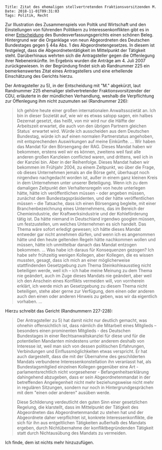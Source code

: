     Title: Zitat des ehemaligen stellvertretenden Fraktionsvorsitzenden M.
    Date: 2018-11-01T09:31:03
    Tags: Politik, Recht 

Zur Illustration des Zusammenspiels von Poltik und Wirtschaft und den
Einstellungen von führenden Politikern zu Interessenkonflikten gibt es
in einer
[Entscheidung](https://www.bundesverfassungsgericht.de/SharedDocs/Entscheidungen/DE/2007/07/es20070704_2bve000106.html)
des Bundesverfassungsgerichts einen schönen Beleg. Hintergrund war die
Organklage von neun Abgeordneten des Deutschen Bundestages gegen § 44a
Abs. 1 des Abgeordnetengesetzes. In diesem ist festgelegt, dass die
Abgeordnetentätigkeit im Mittelpunkt der Tätigkeit
steht. Darüberhinaus wehrten sich die Antragsteller gegen die
Offenlegung ihrer Nebeneinkünfte. Im Ergebnis wurden die Anträge
am 4. Juli 2007 zurückgewiesen. In der Begründung findet sich ab
Randnummer 225 ein bemerkenswertes Zitat eines Antragstellers und eine
erhellende Einschätzung des Gerichts hierzu.

<!-- more -->

Der Antragsteller zu 5), in der Entscheidung mit "M." abgekürzt, laut
Randnummer 225 ehemaliger stellvertretender Fraktionsvorsitzender der
CDU, erläuterte in der mündlichen Verhandlung, weshalb die
Verpflichtung zur Offenlegung ihm nicht zuzumuten sei (Randnummer 226):

> Ich gehöre heute einer großen internationalen Anwaltssozietät
> an. Ich bin in dieser Sozietät auf, wie wir es etwas salopp sagen,
> ein halbes Dezernat gesetzt, das heißt, von mir wird nur die Hälfte
> der Arbeitszeit erwartet, die auch von den übrigen Partnern gleichen
> Status´ erwartet wird. Würde ich ausscheiden aus dem Deutschen
> Bundestag, würde ich auf einen normalen Partnerstatus angehoben, mit
> entsprechenden Auswirkungen auf meine Einkünfte. ... Wir haben das
> Mandat für den Börsengang der RAG. Dieses Mandat haben wir bekommen,
> erstens weil wir es können, zweitens weil fast alle anderen großen
> Kanzleien conflicted waren, und drittens, weil ich in der Kanzlei
> bin. Aber in der Reihenfolge. Dieses Mandat haben wir bekommen im
> Frühjahr 2004, zu einem Zeitpunkt, wo über die Frage, ob dieses
> Unternehmen jemals an die Börse geht, überhaupt noch nirgendwo
> nachgedacht worden ist, außer in einem ganz kleinen Kreis in dem
> Unternehmen unter unserer Beteiligung. Wenn ich zu dem damaligen
> Zeitpunkt den Verhaltensregeln von heute unterlegen hätte, hätte ich
> veröffentlichen müssen - oder angeben müssen, zunächst dem
> Bundestagspräsidenten, und der hätte veröffentlichen müssen – die
> Tatsache, dass ich einen Börsengang begleite, mit einer
> Branchenbezeichnung eines Unternehmens, das im Bereich der
> Chemieindustrie, der Kraftwerksindustrie und der Kohleförderung
> tätig ist. Da hätte niemand in Deutschland irgendwo googlen müssen,
> um festzustellen, um welches Unternehmen es sich handelt. Das Thema
> wäre sofort erledigt gewesen; ich hätte dieses Mandat entweder gar
> nicht annehmen dürfen, und wenn ich es angenommen hätte und den
> heute geltenden Regeln hätte nachkommen wollen und müssen, hätte ich
> unmittelbar danach das Mandat entzogen bekommen. ... Was habe ich
> daraus für Konsequenzen gezogen? Ich habe sehr frühzeitig wenigen
> Kollegen, aber Kollegen, die es wissen mussten, gesagt, dass ich
> mich an einer möglicherweise stattfindenden Gesetzgebung zum Thema
> Steinkohleausstieg nicht beteiligen werde, weil ich – ich habe meine
> Meinung zu dem Thema nie geändert, auch im Zuge dieses Mandats nie
> geändert, aber weil ich den Anschein eines Konflikts vermeiden will,
> von vornherein erklärt, ich werde mich an Gesetzgebung zu diesem
> Thema nicht beteiligen, stehe aber gerne zur Verfügung, dem einen
> oder anderen auch den einen oder anderen Hinweis zu geben, was wir
> da eigentlich vorhaben. ...

Hierzu schreibt das Gericht (Randnummern 227-228):

> Der Antragsteller zu 5) hat damit nicht nur deutlich gemacht, was
> ohnehin offensichtlich ist, dass nämlich die Mitarbeit eines
> Mitglieds – besonders einen prominenten Mitglieds - des Deutschen
> Bundestages in einer Rechtsanwaltskanzlei für diese und für die
> potentiellen Mandanten mindestens unter anderem deshalb von
> Interesse ist, weil man sich von dessen politischen Erfahrungen,
> Verbindungen und Einflussmöglichkeiten etwas verspricht. Er hat
> auch dargestellt, dass die mit der Übernahme des geschilderten
> Mandats verbundene Interessenkonstellation ihn veranlasst hat, als
> Bundestagsmitglied einzelnen Kollegen gegenüber eine Art -
> parlamentsrechtlich nicht vorgesehener - Befangenheitserklärung
> dahingehend abzugeben, dass er sein Abgeordnetenmandat in der
> betreffenden Angelegenheit nicht mehr beziehungsweise nicht mehr in
> regulären Sitzungen, sondern nur noch in Hintergrundgesprächen mit
> dem "einen oder anderen" ausüben werde.
> 
> Diese Schilderung verdeutlicht den guten Sinn einer gesetzlichen
> Regelung, die klarstellt, dass im Mittelpunkt der Tätigkeit des
> Abgeordneten das Abgeordnetenmandat zu stehen hat und der
> Abgeordnete daher verpflichtet ist, konkrete Interessenkonflikte,
> die sich für ihn aus entgeltlichen Tätigkeiten außerhalb des Mandats
> ergeben, durch Nichtübernahme der konfliktbegründenden Tätigkeit
> statt durch Nichtausübung des Mandats zu vermeiden.

Ich finde, dem ist nichts mehr hinzuzufügen. 
